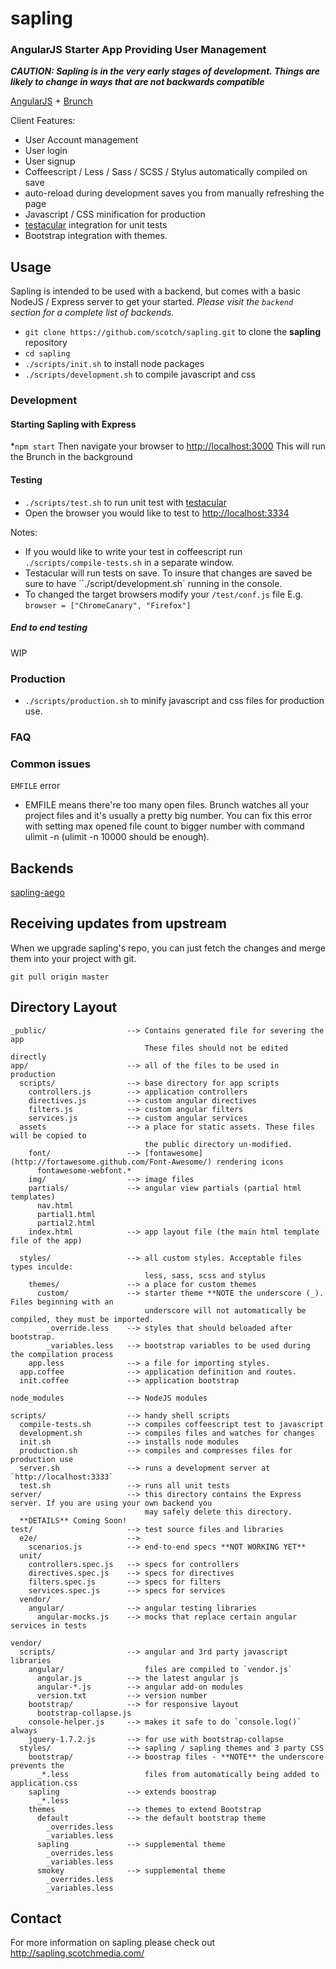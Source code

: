 # sapling
### AngularJS Starter App Providing User Management

***CAUTION: Sapling is in the very early stages of development. Things are likely
to change in ways that are not backwards compatible***

[AngularJS](http://angularjs.org) + [Brunch](http://brunch.io)

Client Features:
* User Account management
* User login
* User signup
* Coffeescript / Less / Sass / SCSS / Stylus automatically compiled on save
* auto-reload during development saves you from manually refreshing the page
* Javascript / CSS minification for production
* [testacular](https://github.com/vojtajina/testacular) integration for unit tests
* Bootstrap integration with themes.

## Usage

Sapling is intended to be used with a backend, but comes with a basic NodeJS / Express server to get your started.
*Please visit the `backend` section for a complete list of backends.*

* `git clone https://github.com/scotch/sapling.git` to clone the **sapling** repository
* `cd sapling`
* `./scripts/init.sh` to install node packages
* `./scripts/development.sh` to compile javascript and css

### Development

#### Starting Sapling with Express

*`npm start`
Then navigate your browser to [http://localhost:3000](http://localhost:3000)
This will run the Brunch in the background

#### Testing

* `./scripts/test.sh` to run unit test with [testacular](https://github.com/vojtajina/testacular)
* Open the browser you would like to test to [http://localhost:3334](http://localhost:3334)

Notes:

- If you would like to write your test in coffeescript run `./scripts/compile-tests.sh` in a separate window.
- Testacular will run tests on save. To insure that changes are saved be sure to have ``./script/development.sh` running in the console.
- To changed the target browsers modify your `/test/conf.js` file E.g. `browser = ["ChromeCanary", "Firefox"]`

##### End to end testing

WIP

### Production

* `./scripts/production.sh` to minify javascript and css files for production use.

### FAQ

### Common issues

`EMFILE` error
- EMFILE means there're too many open files. Brunch watches all your project files and it's usually a pretty big number. You can fix this error with setting max opened file count to bigger number with command ulimit -n <number> (ulimit -n 10000 should be enough).

## Backends

[sapling-aego](https://github.com/scotch/sapling-aego)

## Receiving updates from upstream

When we upgrade sapling's repo, you can just fetch the changes and merge them into your project with git.

`git pull origin master`

## Directory Layout

    _public/                  --> Contains generated file for severing the app
                                  These files should not be edited directly
    app/                      --> all of the files to be used in production
      scripts/                --> base directory for app scripts
        controllers.js        --> application controllers
        directives.js         --> custom angular directives
        filters.js            --> custom angular filters
        services.js           --> custom angular services
      assets                  --> a place for static assets. These files will be copied to
                                  the public directory un-modified.
        font/                 --> [fontawesome](http://fortawesome.github.com/Font-Awesome/) rendering icons
          fontawesome-webfont.*
        img/                  --> image files
        partials/             --> angular view partials (partial html templates)
          nav.html
          partial1.html
          partial2.html
        index.html            --> app layout file (the main html template file of the app)

      styles/                 --> all custom styles. Acceptable files types inculde:
                                  less, sass, scss and stylus
        themes/               --> a place for custom themes
          custom/             --> starter theme **NOTE the underscore (_). Files beginning with an
                                  underscore will not automatically be compiled, they must be imported.
            _override.less    --> styles that should beloaded after bootstrap.
            _variables.less   --> bootstrap variables to be used during the compilation process
        app.less              --> a file for importing styles.
      app.coffee              --> application definition and routes.
      init.coffee             --> application bootstrap

    node_modules              --> NodeJS modules

    scripts/                  --> handy shell scripts
      compile-tests.sh        --> compiles coffeescript test to javascript
      development.sh          --> compiles files and watches for changes
      init.sh                 --> installs node modules
      production.sh           --> compiles and compresses files for production use
      server.sh               --> runs a development server at `http://localhost:3333`
      test.sh                 --> runs all unit tests
    server/                   --> this directory contains the Express server. If you are using your own backend you
                                  may safely delete this directory.
      **DETAILS** Coming Soon!
    test/                     --> test source files and libraries
      e2e/                    -->
        scenarios.js          --> end-to-end specs **NOT WORKING YET**
      unit/
        controllers.spec.js   --> specs for controllers
        directives.spec.js    --> specs for directives
        filters.spec.js       --> specs for filters
        services.spec.js      --> specs for services
      vendor/
        angular/              --> angular testing libraries
          angular-mocks.js    --> mocks that replace certain angular services in tests

    vendor/
      scripts/                --> angular and 3rd party javascript libraries
        angular/                  files are compiled to `vendor.js`
          angular.js          --> the latest angular js
          angular-*.js        --> angular add-on modules
          version.txt         --> version number
        bootstrap/            --> for responsive layout
          bootstrap-collapse.js
        console-helper.js     --> makes it safe to do `console.log()` always
        jquery-1.7.2.js       --> for use with bootstrap-collapse
      styles/                 --> sapling / sapling themes and 3 party CSS
        bootstrap/            --> boostrap files - **NOTE** the underscore prevents the
          _*.less                 files from automatically being added to application.css
        sapling               --> extends boostrap
          _*.less
        themes                --> themes to extend Bootstrap
          default             --> the default bootstrap theme
            _overrides.less
            _variables.less
          sapling             --> supplemental theme
            _overrides.less
            _variables.less
          smokey              --> supplemental theme
            _overrides.less
            _variables.less

## Contact

For more information on sapling please check out http://sapling.scotchmedia.com/

